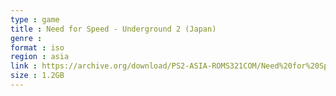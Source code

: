 ```yaml
---
type : game
title : Need for Speed - Underground 2 (Japan)
genre : 
format : iso
region : asia
link : https://archive.org/download/PS2-ASIA-ROMS321COM/Need%20for%20Speed%20-%20Underground%202%20%28Japan%29.7z
size : 1.2GB
---
```

